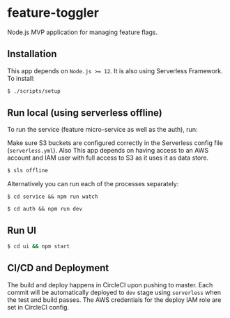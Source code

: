 # feature-toggler

Node.js MVP application for managing feature flags.


## Installation

This app depends on `Node.js >= 12`. It is also using Serverless Framework. To install:

```bash
$ ./scripts/setup
```

## Run local (using serverless offline)

To run the service (feature micro-service as well as the auth), run:

Make sure S3 buckets are configured correctly in the Serverless config file (`serverless.yml`). Also This app depends on having access to an AWS account and IAM user with full access to S3 as it uses it as data store.

```bash
$ sls offline
```

Alternatively you can run each of the processes separately:

```
$ cd service && npm run watch
```

```
$ cd auth && npm run dev
```

## Run UI

```bash
$ cd ui && npm start
```

## CI/CD and Deployment

The build and deploy happens in CircleCI upon pushing to master. Each commit will be automatically deployed to `dev` stage using `serverless` when the test and build passes. The AWS credentials for the deploy IAM role are set in CircleCI config.
